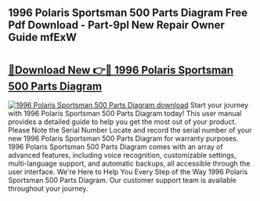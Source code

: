 ## 1996 Polaris Sportsman 500 Parts Diagram Free Pdf Download - Part-9pl New Repair Owner Guide mfExW

# <h2><a href="http://dfncec.blite.top/?on=1996+Polaris+Sportsman+500+Parts+Diagram">🔗Download New 👉🔴 1996 Polaris Sportsman 500 Parts Diagram</a></h2>

[![1996 Polaris Sportsman 500 Parts Diagram download](https://i.imgur.com/lujVjoI.png)](http://dfncec.blite.top/?on=1996+Polaris+Sportsman+500+Parts+Diagram)
Start your journey with 1996 Polaris Sportsman 500 Parts Diagram today! This user manual provides a detailed guide to help you get the most out of your product. Please Note the Serial Number Locate and record the serial number of your new 1996 Polaris Sportsman 500 Parts Diagram for warranty purposes. 1996 Polaris Sportsman 500 Parts Diagram comes with an array of advanced features, including voice recognition, customizable settings, multi-language support, and automatic backups, all accessible through the user interface. We're Here to Help You Every Step of the Way 1996 Polaris Sportsman 500 Parts Diagram. Our customer support team is available throughout your journey.
